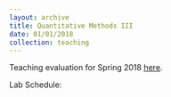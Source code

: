 ```yaml
---
layout: archive
title: Quantitative Methods III
date: 01/01/2018
collection: teaching
---
```


Teaching evaluation for Spring 2018 [here](https://shanexuan.github.io/files/qm3-eval-sp18.pdf).

Lab Schedule: 

